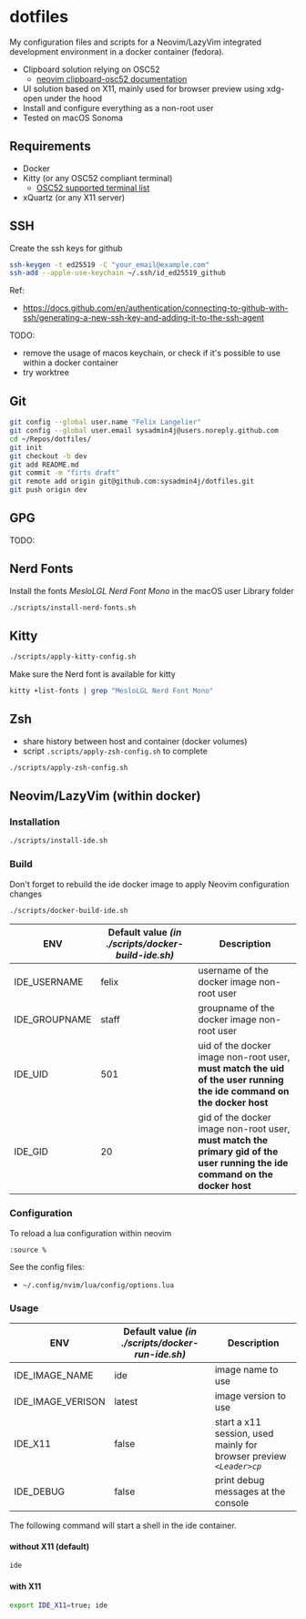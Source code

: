 # dotfiles

My configuration files and scripts for a Neovim/LazyVim integrated development environment in a docker container (fedora).

- Clipboard solution relying on OSC52
  - [neovim clipboard-osc52 documentation](https://neovim.io/doc/user/provider.html#clipboard-osc52)
- UI solution based on X11, mainly used for browser preview using xdg-open under the hood
- Install and configure everything as a non-root user
- Tested on macOS Sonoma

## Requirements

- Docker
- Kitty (or any OSC52 compliant terminal)
  - [OSC52 supported terminal list](https://github.com/ojroques/vim-oscyank)
- xQuartz (or any X11 server)

## SSH

Create the ssh keys for github

```zsh
ssh-keygen -t ed25519 -C "your_email@example.com"
ssh-add --apple-use-keychain ~/.ssh/id_ed25519_github
```

Ref:

- <https://docs.github.com/en/authentication/connecting-to-github-with-ssh/generating-a-new-ssh-key-and-adding-it-to-the-ssh-agent>

TODO:

- remove the usage of macos keychain, or check if it's possible to use within a docker container
- try worktree

## Git

```zsh
git config --global user.name "Felix Langelier"
git config --global user.email sysadmin4j@users.noreply.github.com
cd ~/Repos/dotfiles/
git init
git checkout -b dev
git add README.md
git commit -m "firts draft"
git remote add origin git@github.com:sysadmin4j/dotfiles.git
git push origin dev
```

## GPG

TODO:

## Nerd Fonts

Install the fonts *MesloLGL Nerd Font Mono* in the macOS user Library folder

```zsh
./scripts/install-nerd-fonts.sh
```

## Kitty


```zsh
./scripts/apply-kitty-config.sh
```

Make sure the Nerd font is available for kitty

```zsh
kitty +list-fonts | grep "MesloLGL Nerd Font Mono"
```

## Zsh

- share history between host and container (docker volumes)
- script `.scripts/apply-zsh-config.sh` to complete

```zsh
./scripts/apply-zsh-config.sh
```

## Neovim/LazyVim (within docker)

### Installation



```zsh
./scripts/install-ide.sh
```

### Build

Don't forget to rebuild the ide docker image to apply Neovim configuration changes

```zsh
./scripts/docker-build-ide.sh
```

| ENV | Default value *(in ./scripts/docker-build-ide.sh)* |  Description |
| -------------- | -------------- | --------------- |
| IDE_USERNAME | felix | username of the docker image non-root user |
| IDE_GROUPNAME | staff | groupname of the docker image non-root user |
| IDE_UID | 501 | uid of the docker image non-root user, **must match the uid of the user running the ide command on the docker host** |
| IDE_GID | 20 | gid of the docker image non-root user, **must match the primary gid of the user running the ide command on the docker host** |

### Configuration

To reload a lua configuration within neovim

```nvim
:source %
```

See the config files:

- `~/.config/nvim/lua/config/options.lua`

### Usage

| ENV | Default value *(in ./scripts/docker-run-ide.sh)* | Description |
| -------------- | -------------- | --------------- |
| IDE_IMAGE_NAME | ide | image name to use|
| IDE_IMAGE_VERISON | latest | image version to use |
| IDE_X11 | false | start a x11 session, used mainly for browser preview *`<Leader>cp`* |
| IDE_DEBUG | false | print debug messages at the console |

The following command will start a shell in the ide container.

#### without X11 (default)

```zsh
ide
```

#### with X11

```zsh
export IDE_X11=true; ide
```
